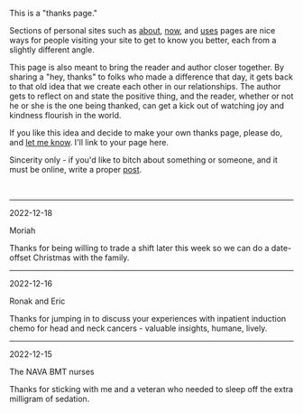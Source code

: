 This is a "thanks page."

Sections of personal sites such as [about](/about), 
[now](https://nownownow.com/about),
and [uses](https://uses.tech) pages
are nice ways for people visiting your site to get to know you better,
each from a slightly different angle.

This page is also meant to bring the reader and author closer together.
By sharing a "hey, thanks" to folks who made a difference that day,
it gets back to that old idea that we create each other in our relationships.
The author gets to reflect on and state the positive thing, and the reader,
whether or not he or she is the one being thanked, 
can get a kick out of watching joy and kindness flourish in the world.

If you like this idea
and decide to make your own thanks page,
please do,
and [let me know](/contact). I'll link to your page here.

Sincerity only - 
if you'd like to bitch about something or someone,
and it must be online,
write a proper [post](/posts).

<br>

---

<div class="thanks">

  <time datetime="2022-12-18" class="thanks-date">
  2022-12-18
  </time>

  <p class="thanks-to">
  Moriah
  </p>

  <p class="thanks-for">
  Thanks for being willing to trade a shift later this week 
  so we can do a date-offset Christmas with the family.
  </p>

</div>

---

<div class="thanks">

  <time datetime="2022-12-16" class="thanks-date">
  2022-12-16
  </time>

  <p class="thanks-to">
  Ronak and Eric
  </p>

  <p class="thanks-for">
  Thanks for jumping in to discuss your experiences with inpatient induction chemo for head and neck cancers - valuable insights, humane, lively.
  </p>

</div>

---

<div class="thanks">

  <time datetime="2022-12-15" class="thanks-date">
  2022-12-15
  </time>

  <p class="thanks-to">
The NAVA BMT nurses
  </p>

  <p class="thanks-for">
Thanks for sticking with me and a veteran 
who needed to sleep off the extra milligram of sedation.
  </p>

</div>

<!-- template begin -->
<!-- <div class="thanks"> -->

<!--   <time datetime="2022-12-18" class="thanks-date">2022-12-18</time> -->

<!--   <p class="thanks-to"> -->

<!--   </p> -->

<!--   <p class="thanks-for"> -->

<!--   </p> -->

<!-- </div> -->

<!-- --- -->

<!-- template end -->
